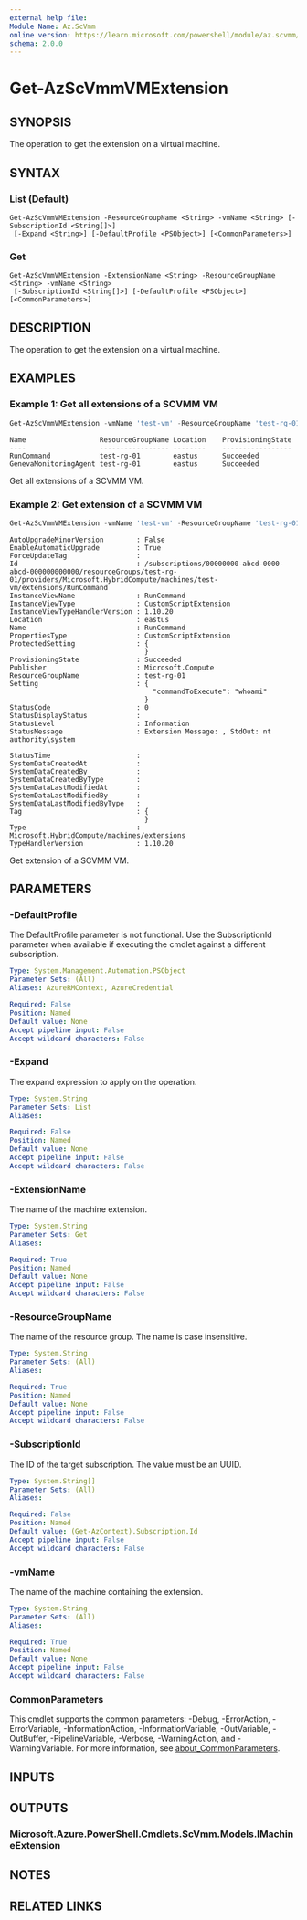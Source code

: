 ```yaml
---
external help file:
Module Name: Az.ScVmm
online version: https://learn.microsoft.com/powershell/module/az.scvmm/get-azscvmmvmextension
schema: 2.0.0
---
```


# Get-AzScVmmVMExtension

## SYNOPSIS
The operation to get the extension on a virtual machine.

## SYNTAX

### List (Default)
```
Get-AzScVmmVMExtension -ResourceGroupName <String> -vmName <String> [-SubscriptionId <String[]>]
 [-Expand <String>] [-DefaultProfile <PSObject>] [<CommonParameters>]
```

### Get
```
Get-AzScVmmVMExtension -ExtensionName <String> -ResourceGroupName <String> -vmName <String>
 [-SubscriptionId <String[]>] [-DefaultProfile <PSObject>] [<CommonParameters>]
```

## DESCRIPTION
The operation to get the extension on a virtual machine.

## EXAMPLES

### Example 1: Get all extensions of a SCVMM VM
```powershell
Get-AzScVmmVMExtension -vmName 'test-vm' -ResourceGroupName 'test-rg-01'
```

```output
Name                  ResourceGroupName Location    ProvisioningState
----                  ----------------- --------    -----------------
RunCommand            test-rg-01        eastus      Succeeded
GenevaMonitoringAgent test-rg-01        eastus      Succeeded
```

Get all extensions of a SCVMM VM.

### Example 2: Get extension of a SCVMM VM
```powershell
Get-AzScVmmVMExtension -vmName 'test-vm' -ResourceGroupName 'test-rg-01' -ExtensionName 'RunCommand'
```

```output
AutoUpgradeMinorVersion        : False
EnableAutomaticUpgrade         : True
ForceUpdateTag                 :
Id                             : /subscriptions/00000000-abcd-0000-abcd-000000000000/resourceGroups/test-rg-01/providers/Microsoft.HybridCompute/machines/test-vm/extensions/RunCommand
InstanceViewName               : RunCommand
InstanceViewType               : CustomScriptExtension
InstanceViewTypeHandlerVersion : 1.10.20
Location                       : eastus
Name                           : RunCommand
PropertiesType                 : CustomScriptExtension
ProtectedSetting               : {
                                 }
ProvisioningState              : Succeeded
Publisher                      : Microsoft.Compute
ResourceGroupName              : test-rg-01
Setting                        : {
                                   "commandToExecute": "whoami"
                                 }
StatusCode                     : 0
StatusDisplayStatus            :
StatusLevel                    : Information
StatusMessage                  : Extension Message: , StdOut: nt authority\system

StatusTime                     :
SystemDataCreatedAt            :
SystemDataCreatedBy            :
SystemDataCreatedByType        :
SystemDataLastModifiedAt       :
SystemDataLastModifiedBy       :
SystemDataLastModifiedByType   :
Tag                            : {
                                 }
Type                           : Microsoft.HybridCompute/machines/extensions
TypeHandlerVersion             : 1.10.20
```

Get extension of a SCVMM VM.

## PARAMETERS

### -DefaultProfile
The DefaultProfile parameter is not functional.
Use the SubscriptionId parameter when available if executing the cmdlet against a different subscription.

```yaml
Type: System.Management.Automation.PSObject
Parameter Sets: (All)
Aliases: AzureRMContext, AzureCredential

Required: False
Position: Named
Default value: None
Accept pipeline input: False
Accept wildcard characters: False
```

### -Expand
The expand expression to apply on the operation.

```yaml
Type: System.String
Parameter Sets: List
Aliases:

Required: False
Position: Named
Default value: None
Accept pipeline input: False
Accept wildcard characters: False
```

### -ExtensionName
The name of the machine extension.

```yaml
Type: System.String
Parameter Sets: Get
Aliases:

Required: True
Position: Named
Default value: None
Accept pipeline input: False
Accept wildcard characters: False
```

### -ResourceGroupName
The name of the resource group.
The name is case insensitive.

```yaml
Type: System.String
Parameter Sets: (All)
Aliases:

Required: True
Position: Named
Default value: None
Accept pipeline input: False
Accept wildcard characters: False
```

### -SubscriptionId
The ID of the target subscription.
The value must be an UUID.

```yaml
Type: System.String[]
Parameter Sets: (All)
Aliases:

Required: False
Position: Named
Default value: (Get-AzContext).Subscription.Id
Accept pipeline input: False
Accept wildcard characters: False
```

### -vmName
The name of the machine containing the extension.

```yaml
Type: System.String
Parameter Sets: (All)
Aliases:

Required: True
Position: Named
Default value: None
Accept pipeline input: False
Accept wildcard characters: False
```

### CommonParameters
This cmdlet supports the common parameters: -Debug, -ErrorAction, -ErrorVariable, -InformationAction, -InformationVariable, -OutVariable, -OutBuffer, -PipelineVariable, -Verbose, -WarningAction, and -WarningVariable. For more information, see [about_CommonParameters](http://go.microsoft.com/fwlink/?LinkID=113216).

## INPUTS

## OUTPUTS

### Microsoft.Azure.PowerShell.Cmdlets.ScVmm.Models.IMachineExtension

## NOTES

## RELATED LINKS

